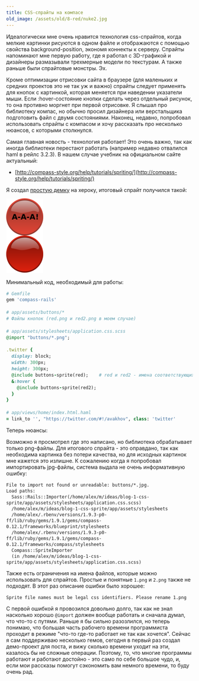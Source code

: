 ```yaml
---
title: CSS-спрайты на компасе
old_image: /assets/old/8-red/nuke2.jpg
---
```


Идеалогически мне очень нравится технология css-спрайтов, когда мелкие картинки рисуются в одном файле и отображаются
с помощью свойства background-position, экономя коннекты к серверу. Спрайты напоминают мне
первую работу, где я работал с 3D-графикой и дизайнеры размазывали трехмерные модели по текстурам. А также
раньше были спрайтовые монстры. Эх.

Кроме оптимизации отрисовки сайта в браузере (для маленьких и средних проектов это не так уж и важно) спрайты
следует применять для кнопок с картинкой, которая меняется при наведении указатели мыши. Если :hover-состояние
кнопки сделать через отдельный рисунок, то она противно моргнет при первой отрисовке. Я слышал про библиотеку компас,
но обычно просил дизайнера или верстальщика подготовить файл с двумя состояниями. Наконец, недавно,
попробовал использовать спрайты с компасом и хочу рассказать про несколько нюансов, с которыми столкнулся.

Самая главная новость - технология работает! Это очень важно, так как иногда библиотеки
перестают работать
(например недавно отвалился haml в рейлс 3.2.3). В нашем случае учебник на официальном сайте актуальный:

* [http://compass-style.org/help/tutorials/spriting/](http://compass-style.org/help/tutorials/spriting/)

Я создал [простую демку](http://blog-1-css-sprite.herokuapp.com/) на хероку, итоговый спрайт получился такой:

![](/assets/old/8-red/sprite.png)

Минимальный код, необходимый для работы:

``` ruby
# Gemfile
gem 'compass-rails'

# app/assets/buttons/*
# Файлы кнопок (red.png и red2.png в моем случае)

# app/assets/stylesheets/application.css.scss
@import "buttons/*.png";

.twitter {
  display: block;
  width: 300px;
  height: 300px;
  @include buttons-sprite(red);    # red и red2 - имена соответствующих картинок
  &:hover {
    @include buttons-sprite(red2);
  }
}

# app/views/home/index.html.haml
= link_to '', "https://twitter.com/#!/avakhov", class: 'twitter'
```

Теперь нюансы:

Возможно я просмотрел где это написано, но библиотека обрабатывает только png-файлы. Для итогового спрайта - это оправдано,
так как необходима картинка
без потери качества, но для исходных картинок мне кажется это излишне. К сожалению когда я попробовал импортировать jpg-файлы, система выдала
не очень информативную ошибку:

```
File to import not found or unreadable: buttons/*.jpg.
Load paths:
  Sass::Rails::Importer(/home/alex/m/ideas/blog-1-css-sprite/app/assets/stylesheets/application.css.scss)
  /home/alex/m/ideas/blog-1-css-sprite/app/assets/stylesheets
  /home/alex/.rbenv/versions/1.9.3-p0-ff/lib/ruby/gems/1.9.1/gems/compass-0.12.1/frameworks/blueprint/stylesheets
  /home/alex/.rbenv/versions/1.9.3-p0-ff/lib/ruby/gems/1.9.1/gems/compass-0.12.1/frameworks/compass/stylesheets
  Compass::SpriteImporter
  (in /home/alex/m/ideas/blog-1-css-sprite/app/assets/stylesheets/application.css.scss)
```

Также есть ограничения на имена файлов, которые можно использовать для спрайтов. Простые и понятные `1.png` и `2.png` также не подходят.
В этот раз описание ошибки было хорошее:

```
Sprite file names must be legal css identifiers. Please rename 1.png
```

С первой ошибкой я провозился довольно долго, так как не знал насколько хорошо `@import` должен вообще работать и сначала думал,
что что-то с путями. Раньше я бы сильно разозлился, но теперь понимаю, что большая часть рабочего времени программиста
проходит в режиме "что-то где-то работает не так как хочется". Сейчаc я сам поддерживаю несколько гемов, сегодня в первый
раз создал демо-проект для поста, и вижу сколько времени уходит на эти, казалось бы не сложные операции. Поэтому, то, что многие программы
работают и работают достойно - это само по себе большое чудо, и, если мои рассказы помогут сэкономить вам немного времени, то буду очень рад.
